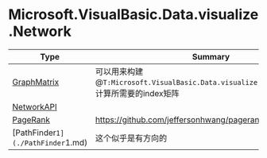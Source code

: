 ﻿
# Microsoft.VisualBasic.Data.visualize.Network

|Type|Summary|
|----|-------|
|[GraphMatrix](./GraphMatrix.md)|可以用来构建@``T:Microsoft.VisualBasic.Data.visualize.Network.PageRank``计算所需要的index矩阵|
|[NetworkAPI](./NetworkAPI.md)||
|[PageRank](./PageRank.md)|https://github.com/jeffersonhwang/pagerank|
|[PathFinder`1](./PathFinder`1.md)|这个似乎是有方向的|


